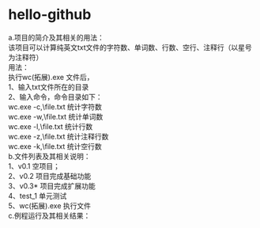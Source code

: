 # hello-github
a.项目的简介及其相关的用法：  
 该项目可以计算纯英文txt文件的字符数、单词数、行数、空行、注释行（以星号为注释符）  
用法：  
执行wc(拓展).exe 文件后，  
        1、输入txt文件所在的目录  
        2、输入命令，命令目录如下：  
                wc.exe -c,\\file.txt       统计字符数  
                wc.exe -w,\\file.txt       统计单词数  
                wc.exe -l,\\file.txt       统计行数  
                wc.exe -z,\\file.txt       统计注释行数  
                wc.exe -k,\\file.txt       统计空行数   
b.文件列表及其相关说明：  
      1、v0.1 空项目；  
      2、v0.2 项目完成基础功能  
      3、v0.3* 项目完成扩展功能  
      4、test_1 单元测试  
      5、wc(拓展).exe   执行文件  
c.例程运行及其相关结果：
